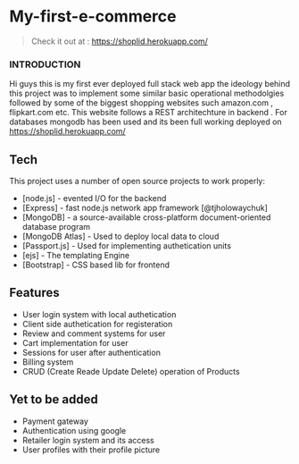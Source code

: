 # My-first-e-commerce

>Check it out at : https://shoplid.herokuapp.com/

### INTRODUCTION
Hi guys this is my first ever deployed full stack web app the ideology behind this project was to implement some similar basic operational methodolgies followed by some of the
biggest shopping websites such amazon.com  , flipkart.com etc. This website follows a REST architechture in backend . For databases mongodb has been used and its been full working deployed on https://shoplid.herokuapp.com/

## Tech

This project  uses a number of open source projects to work properly:

- [node.js] - evented I/O for the backend
- [Express] - fast node.js network app framework [@tjholowaychuk]
- [MongoDB] - a source-available cross-platform document-oriented database program
- [MongoDB Atlas] - Used to deploy local data to cloud
- [Passport.js] - Used for implementing authetication units 
- [ejs] - The templating Engine
- [Bootstrap] - CSS based lib for frontend


## Features
- User login system with local authetication
- Client side authetication for registeration
- Review and comment systems for user
- Cart implementation for user
- Sessions for  user after authentication
- Billing system
- CRUD (Create Reade Update Delete) operation of Products 


## Yet to be added 
- Payment gateway
- Authentication using google
- Retailer login system and its access
- User profiles with their profile picture
